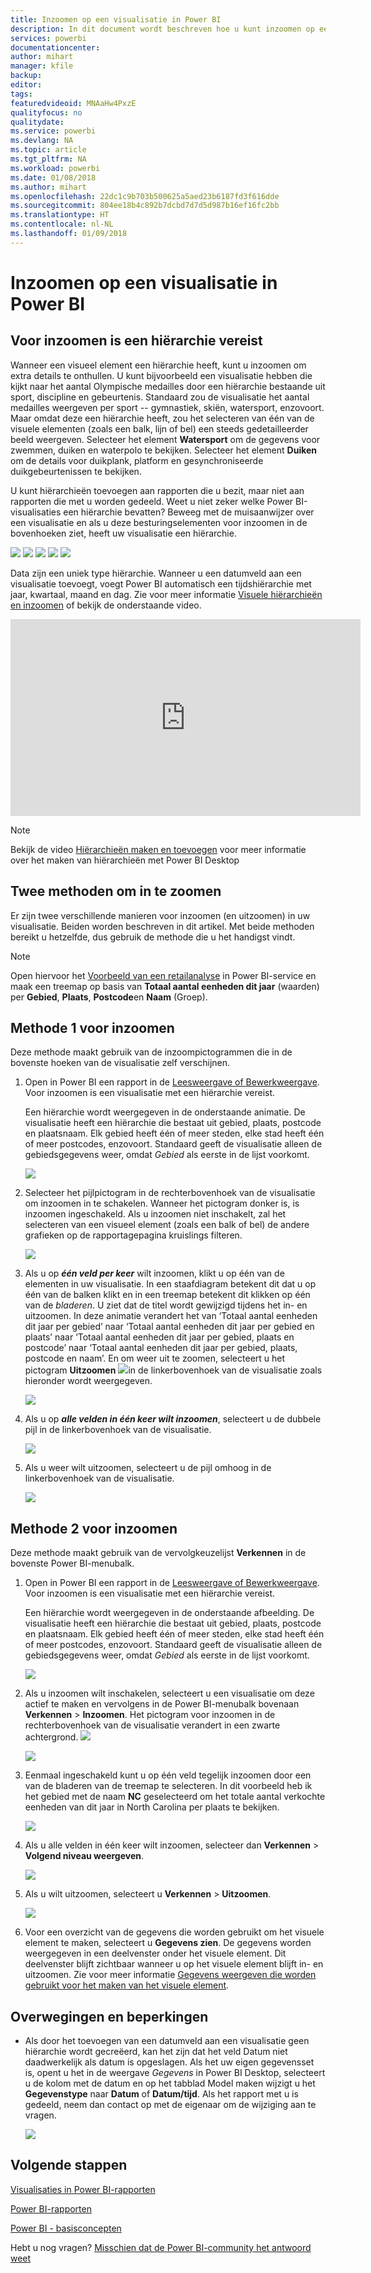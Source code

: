```yaml
---
title: Inzoomen op een visualisatie in Power BI
description: In dit document wordt beschreven hoe u kunt inzoomen op een visualisatie in Microsoft Power BI-service en Power BI Desktop.
services: powerbi
documentationcenter: 
author: mihart
manager: kfile
backup: 
editor: 
tags: 
featuredvideoid: MNAaHw4PxzE
qualityfocus: no
qualitydate: 
ms.service: powerbi
ms.devlang: NA
ms.topic: article
ms.tgt_pltfrm: NA
ms.workload: powerbi
ms.date: 01/08/2018
ms.author: mihart
ms.openlocfilehash: 22dc1c9b703b500625a5aed23b6187fd3f616dde
ms.sourcegitcommit: 804ee18b4c892b7dcbd7d7d5d987b16ef16fc2bb
ms.translationtype: HT
ms.contentlocale: nl-NL
ms.lasthandoff: 01/09/2018
---
```

# <a name="drill-down-in-a-visualization-in-power-bi"></a>Inzoomen op een visualisatie in Power BI
## <a name="drill-down-requires-a-hierarchy"></a>Voor inzoomen is een hiërarchie vereist
Wanneer een visueel element een hiërarchie heeft, kunt u inzoomen om extra details te onthullen. U kunt bijvoorbeeld een visualisatie hebben die kijkt naar het aantal Olympische medailles door een hiërarchie bestaande uit sport, discipline en gebeurtenis. Standaard zou de visualisatie het aantal medailles weergeven per sport -- gymnastiek, skiën, watersport, enzovoort. Maar omdat deze een hiërarchie heeft, zou het selecteren van één van de visuele elementen (zoals een balk, lijn of bel) een steeds gedetailleerder beeld weergeven. Selecteer het element **Watersport** om de gegevens voor zwemmen, duiken en waterpolo te bekijken.  Selecteer het element **Duiken** om de details voor duikplank, platform en gesynchroniseerde duikgebeurtenissen te bekijken.

U kunt hiërarchieën toevoegen aan rapporten die u bezit, maar niet aan rapporten die met u worden gedeeld.
Weet u niet zeker welke Power BI-visualisaties een hiërarchie bevatten?  Beweeg met de muisaanwijzer over een visualisatie en als u deze besturingselementen voor inzoomen in de bovenhoeken ziet, heeft uw visualisatie een hiërarchie.

![](media/power-bi-visualization-drill-down/power-bi-drill-icon4.png)  ![](media/power-bi-visualization-drill-down/power-bi-drill-icon2.png)  ![](media/power-bi-visualization-drill-down/power-bi-drill-icon3.png)
![](media/power-bi-visualization-drill-down/power-bi-drill-icon5.png) ![](media/power-bi-visualization-drill-down/power-bi-drill-icon6.png)  

Data zijn een uniek type hiërarchie. Wanneer u een datumveld aan een visualisatie toevoegt, voegt Power BI automatisch een tijdshiërarchie met jaar, kwartaal, maand en dag. Zie voor meer informatie [Visuele hiërarchieën en inzoomen](guided-learning/visualizations.yml#step-18) of bekijk de onderstaande video.

  <iframe width="560" height="315" src="https://www.youtube.com/embed/MNAaHw4PxzE?list=PL1N57mwBHtN0JFoKSR0n-tBkUJHeMP2cP" frameborder="0" allowfullscreen></iframe>

> [!NOTE]
> Bekijk de video [Hiërarchieën maken en toevoegen](https://youtu.be/q8WDUAiTGeU) voor meer informatie over het maken van hiërarchieën met Power BI Desktop
> 
> 

## <a name="two-methods-to-drill-down"></a>Twee methoden om in te zoomen
Er zijn twee verschillende manieren voor inzoomen (en uitzoomen) in uw visualisatie.  Beiden worden beschreven in dit artikel. Met beide methoden bereikt u hetzelfde, dus gebruik de methode die u het handigst vindt.

> [!NOTE]
> Open hiervoor het [Voorbeeld van een retailanalyse](sample-datasets.md) in Power BI-service en maak een treemap op basis van **Totaal aantal eenheden dit jaar** (waarden) per **Gebied**, **Plaats**, **Postcode**en **Naam** (Groep).  
> 
> 

## <a name="method-1-for-drill-down"></a>Methode 1 voor inzoomen
Deze methode maakt gebruik van de inzoompictogrammen die in de bovenste hoeken van de visualisatie zelf verschijnen.

1. Open in Power BI een rapport in de [Leesweergave of Bewerkweergave](service-reading-view-and-editing-view.md). Voor inzoomen is een visualisatie met een hiërarchie vereist. 
   
   Een hiërarchie wordt weergegeven in de onderstaande animatie.  De visualisatie heeft een hiërarchie die bestaat uit gebied, plaats, postcode en plaatsnaam. Elk gebied heeft één of meer steden, elke stad heeft één of meer postcodes, enzovoort. Standaard geeft de visualisatie alleen de gebiedsgegevens weer, omdat *Gebied* als eerste in de lijst voorkomt.
   
   ![](media/power-bi-visualization-drill-down/power-bi-hierarcy-list.png)
2. Selecteer het pijlpictogram in de rechterbovenhoek van de visualisatie om inzoomen in te schakelen. Wanneer het pictogram donker is, is inzoomen ingeschakeld. Als u inzoomen niet inschakelt, zal het selecteren van een visueel element (zoals een balk of bel) de andere grafieken op de rapportagepagina kruislings filteren.    
   
   ![](media/power-bi-visualization-drill-down/power-bi-drill-icon.png)
3. Als u op ***één veld per keer*** wilt inzoomen, klikt u op één van de elementen in uw visualisatie. In een staafdiagram betekent dit dat u op één van de balken klikt en in een treemap betekent dit klikken op één van de *bladeren*. U ziet dat de titel wordt gewijzigd tijdens het in- en uitzoomen. In deze animatie verandert het van ‘Totaal aantal eenheden dit jaar per gebied’ naar ‘Totaal aantal eenheden dit jaar per gebied en plaats’ naar ‘Totaal aantal eenheden dit jaar per gebied, plaats en postcode’ naar ‘Totaal aantal eenheden dit jaar per gebied, plaats, postcode en naam’. En om weer uit te zoomen, selecteert u het pictogram **Uitzoomen** ![](media/power-bi-visualization-drill-down/power-bi-drill-icon5.png)in de linkerbovenhoek van de visualisatie zoals hieronder wordt weergegeven.
   
   ![](media/power-bi-visualization-drill-down/drill.gif)
4. Als u op ***alle velden in één keer wilt inzoomen***, selecteert u de dubbele pijl in de linkerbovenhoek van de visualisatie.
   
   ![](media/power-bi-visualization-drill-down/pbi_drillall.png)
5. Als u weer wilt uitzoomen, selecteert u de pijl omhoog in de linkerbovenhoek van de visualisatie.
   
   ![](media/power-bi-visualization-drill-down/pbi_drillup2.png)

## <a name="method-2-for-drill-down"></a>Methode 2 voor inzoomen
Deze methode maakt gebruik van de vervolgkeuzelijst **Verkennen** in de bovenste Power BI-menubalk.

1. Open in Power BI een rapport in de [Leesweergave of Bewerkweergave](service-reading-view-and-editing-view.md). Voor inzoomen is een visualisatie met een hiërarchie vereist. 
   
   Een hiërarchie wordt weergegeven in de onderstaande afbeelding.  De visualisatie heeft een hiërarchie die bestaat uit gebied, plaats, postcode en plaatsnaam. Elk gebied heeft één of meer steden, elke stad heeft één of meer postcodes, enzovoort. Standaard geeft de visualisatie alleen de gebiedsgegevens weer, omdat *Gebied* als eerste in de lijst voorkomt.
   
   ![](media/power-bi-visualization-drill-down/power-bi-hierarcy-list.png)
2. Als u inzoomen wilt inschakelen, selecteert u een visualisatie om deze actief te maken en vervolgens in de Power BI-menubalk bovenaan **Verkennen** > **Inzoomen**. Het pictogram voor inzoomen in de rechterbovenhoek van de visualisatie verandert in een zwarte achtergrond. ![](media/power-bi-visualization-drill-down/power-bi-drill-icon2.png)  
   
   ![](media/power-bi-visualization-drill-down/power-bi-explore2.png)
3. Eenmaal ingeschakeld kunt u op één veld tegelijk inzoomen door een van de bladeren van de treemap te selecteren. In dit voorbeeld heb ik het gebied met de naam **NC** geselecteerd om het totale aantal verkochte eenheden van dit jaar in North Carolina per plaats te bekijken.
   
   ![](media/power-bi-visualization-drill-down/power-bi-drilldown-1.png)
4. Als u alle velden in één keer wilt inzoomen, selecteer dan **Verkennen** > **Volgend niveau weergeven**.
   
   ![](media/power-bi-visualization-drill-down/power-bi-show-next-level.png)
5. Als u wilt uitzoomen, selecteert u **Verkennen** > **Uitzoomen**.
   
   ![](media/power-bi-visualization-drill-down/power-bi-drill-up2.png)
6. Voor een overzicht van de gegevens die worden gebruikt om het visuele element te maken, selecteert u **Gegevens zien**. De gegevens worden weergegeven in een deelvenster onder het visuele element. Dit deelvenster blijft zichtbaar wanneer u op het visuele element blijft in- en uitzoomen. Zie voor meer informatie [Gegevens weergeven die worden gebruikt voor het maken van het visuele element](service-reports-show-data.md).

## <a name="considerations-and-limitations"></a>Overwegingen en beperkingen
* Als door het toevoegen van een datumveld aan een visualisatie geen hiërarchie wordt gecreëerd, kan het zijn dat het veld Datum niet daadwerkelijk als datum is opgeslagen. Als het uw eigen gegevensset is, opent u het in de weergave *Gegevens* in Power BI Desktop, selecteert u de kolom met de datum en op het tabblad Model maken wijzigt u het **Gegevenstype** naar **Datum** of **Datum/tijd**. Als het rapport met u is gedeeld, neem dan contact op met de eigenaar om de wijziging aan te vragen.  
  
  ![](media/power-bi-visualization-drill-down/power-bi-change-data-type2.png)

## <a name="next-steps"></a>Volgende stappen
[Visualisaties in Power BI-rapporten](power-bi-report-visualizations.md)

[Power BI-rapporten](service-reports.md)

[Power BI - basisconcepten](service-basic-concepts.md)

Hebt u nog vragen? [Misschien dat de Power BI-community het antwoord weet](http://community.powerbi.com/)

